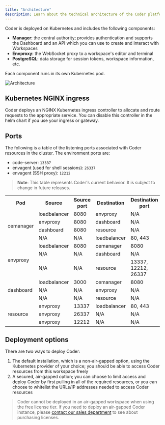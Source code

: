 ```yaml
---
title: "Architecture"
description: Learn about the technical architecture of the Coder platform.
---
```


Coder is deployed on Kubernetes and includes the following components:

- **Manager**: the central authority; provides authentication and supports the
  Dashboard and an API which you can use to create and interact with Workspaces
- **Envproxy**: the WebSocket proxy to a workspace's editor and terminal
- **PostgreSQL**: data storage for session tokens, workspace information, etc.

Each component runs in its own Kubernetes pod.

![Architecture](../assets/architecture.png)

## Kubernetes NGINX ingress

Coder deploys an NGINX Kubernetes ingress controller to allocate and route
requests to the appropriate service. You can disable this controller in the helm
chart if you use your ingress or gateway.

## Ports

The following is a table of the listening ports associated with Coder resources
in the cluster. The environment ports are:

- code-server: `13337`
- envagent (used for shell sessions): `26337`
- envagent (SSH proxy): `12212`

> **Note**: This table represents Coder's current behavior. It is subject to
> change in future releases.

<table>
      <tr>
         <th>Pod</th>
         <th>Source</th>
         <th>Source port</th>
         <th>Destination</th>
         <th>Destination port</th>
      </tr>
      <tr>
         <td rowspan="4">cemanager</td>
         <td>loadbalancer</td>
         <td>8080</td>
         <td>envproxy</td>
         <td>N/A</td>
      </tr>
      <tr>
         <td>envproxy</td>
         <td>8080</td>
         <td>dashboard</td>
         <td>N/A</td>
      </tr>
      <tr>
         <td>dashboard</td>
         <td>8080</td>
         <td>resource</td>
         <td>N/A</td>
      </tr>
      <tr>
         <td>N/A</td>
         <td>N/A</td>
         <td>loadbalancer</td>
         <td>80, 443</td>
      </tr>
      <tr>
         <td rowspan="3">envproxy</td>
         <td>loadbalancer</td>
         <td>8080</td>
         <td>cemanager</td>
         <td>8080</td>
      </tr>
      <tr>
         <td>N/A</td>
         <td>N/A</td>
         <td>dashboard</td>
         <td>N/A</td>
      </tr>
      <tr>
         <td>N/A</td>
         <td>N/A</td>
         <td>resource</td>
         <td>13337, 12212, 26337</td>
      </tr>
      <tr>
         <td rowspan="3">dashboard</td>
         <td>loadbalancer</td>
         <td>3000</td>
         <td>cemanager</td>
         <td>8080</td>
      </tr>
      <tr>
         <td>N/A</td>
         <td>N/A</td>
         <td>envproxy</td>
         <td>N/A</td>
      </tr>
      <tr>
         <td>N/A</td>
         <td>N/A</td>
         <td>resource</td>
         <td>N/A</td>
      </tr>
      <tr>
         <td rowspan="3">resource</td>
         <td>envproxy</td>
         <td>13337</td>
         <td>loadbalancer</td>
         <td>80, 443</td>
      </tr>
      <tr>
         <td>envproxy</td>
         <td>26337</td>
         <td>N/A</td>
         <td>N/A</td>
      </tr>
      <tr>
         <td>envproxy</td>
         <td>12212</td>
         <td>N/A</td>
         <td>N/A</td>
      </tr>
<table>

## Deployment options

There are two ways to deploy Coder:

1. The default installation, which is a non-air-gapped option, using the
   Kubernetes provider of your choice; you should be able to access Coder
   resources from this workspace freely
1. A secured, air-gapped option; you can choose to limit access and deploy Coder
   by first pulling in all of the required resources, or you can choose to
   whitelist the URLs/IP addresses needed to access Coder resources

> Coder cannot be deployed in an air-gapped workspace when using the free
> license tier. If you need to deploy an air-gapped Coder instance, please
> [contact our sales department](mailto:sales@coder.com) to see about purchasing
> licenses.
